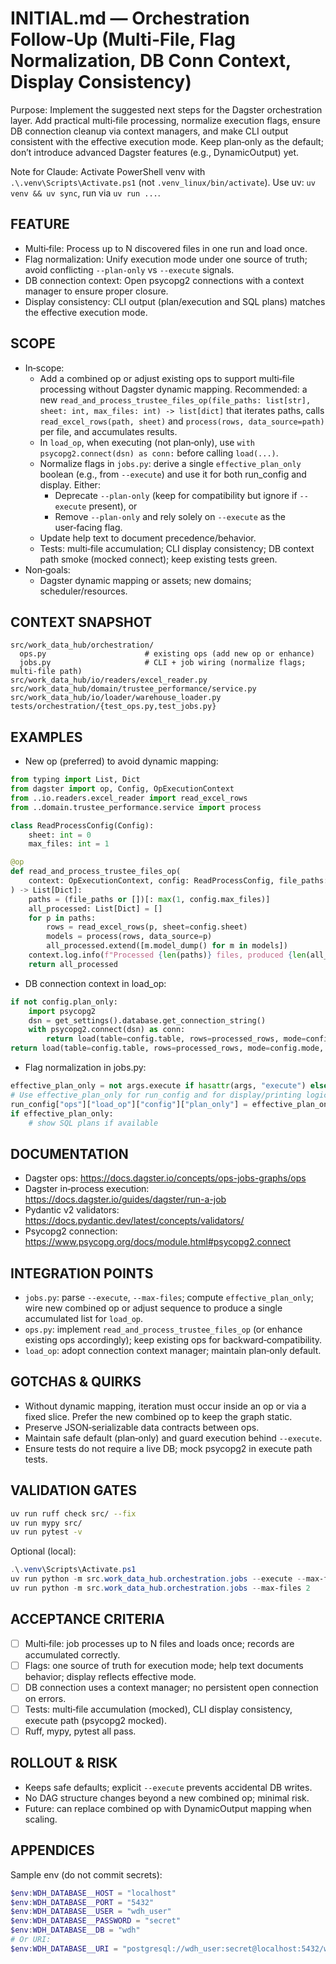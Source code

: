 # INITIAL.md — Orchestration Follow‑Up (Multi‑File, Flag Normalization, DB Conn Context, Display Consistency)

Purpose: Implement the suggested next steps for the Dagster orchestration layer. Add practical multi‑file processing, normalize execution flags, ensure DB connection cleanup via context managers, and make CLI output consistent with the effective execution mode. Keep plan‑only as the default; don’t introduce advanced Dagster features (e.g., DynamicOutput) yet.

Note for Claude: Activate PowerShell venv with `.\.venv\Scripts\Activate.ps1` (not `.venv_linux/bin/activate`). Use uv: `uv venv && uv sync`, run via `uv run ...`.

## FEATURE
- Multi‑file: Process up to N discovered files in one run and load once.
- Flag normalization: Unify execution mode under one source of truth; avoid conflicting `--plan-only` vs `--execute` signals.
- DB connection context: Open psycopg2 connections with a context manager to ensure proper closure.
- Display consistency: CLI output (plan/execution and SQL plans) matches the effective execution mode.

## SCOPE
- In‑scope:
  - Add a combined op or adjust existing ops to support multi‑file processing without Dagster dynamic mapping. Recommended: a new `read_and_process_trustee_files_op(file_paths: list[str], sheet: int, max_files: int) -> list[dict]` that iterates paths, calls `read_excel_rows(path, sheet)` and `process(rows, data_source=path)` per file, and accumulates results.
  - In `load_op`, when executing (not plan‑only), use `with psycopg2.connect(dsn) as conn:` before calling `load(...)`.
  - Normalize flags in `jobs.py`: derive a single `effective_plan_only` boolean (e.g., from `--execute`) and use it for both run_config and display. Either:
    - Deprecate `--plan-only` (keep for compatibility but ignore if `--execute` present), or
    - Remove `--plan-only` and rely solely on `--execute` as the user‑facing flag.
  - Update help text to document precedence/behavior.
  - Tests: multi‑file accumulation; CLI display consistency; DB context path smoke (mocked connect); keep existing tests green.
- Non‑goals:
  - Dagster dynamic mapping or assets; new domains; scheduler/resources.

## CONTEXT SNAPSHOT
```
src/work_data_hub/orchestration/
  ops.py                      # existing ops (add new op or enhance)
  jobs.py                     # CLI + job wiring (normalize flags; multi‑file path)
src/work_data_hub/io/readers/excel_reader.py
src/work_data_hub/domain/trustee_performance/service.py
src/work_data_hub/io/loader/warehouse_loader.py
tests/orchestration/{test_ops.py,test_jobs.py}
```

## EXAMPLES
- New op (preferred) to avoid dynamic mapping:
```python
from typing import List, Dict
from dagster import op, Config, OpExecutionContext
from ..io.readers.excel_reader import read_excel_rows
from ..domain.trustee_performance.service import process

class ReadProcessConfig(Config):
    sheet: int = 0
    max_files: int = 1

@op
def read_and_process_trustee_files_op(
    context: OpExecutionContext, config: ReadProcessConfig, file_paths: List[str]
) -> List[Dict]:
    paths = (file_paths or [])[: max(1, config.max_files)]
    all_processed: List[Dict] = []
    for p in paths:
        rows = read_excel_rows(p, sheet=config.sheet)
        models = process(rows, data_source=p)
        all_processed.extend([m.model_dump() for m in models])
    context.log.info(f"Processed {len(paths)} files, produced {len(all_processed)} records")
    return all_processed
```

- DB connection context in load_op:
```python
if not config.plan_only:
    import psycopg2
    dsn = get_settings().database.get_connection_string()
    with psycopg2.connect(dsn) as conn:
        return load(table=config.table, rows=processed_rows, mode=config.mode, pk=config.pk, conn=conn)
return load(table=config.table, rows=processed_rows, mode=config.mode, pk=config.pk, conn=None)
```

- Flag normalization in jobs.py:
```python
effective_plan_only = not args.execute if hasattr(args, "execute") else getattr(args, "plan_only", True)
# Use effective_plan_only for run_config and for display/printing logic
run_config["ops"]["load_op"]["config"]["plan_only"] = effective_plan_only
if effective_plan_only:
    # show SQL plans if available
```

## DOCUMENTATION
- Dagster ops: https://docs.dagster.io/concepts/ops-jobs-graphs/ops
- Dagster in‑process execution: https://docs.dagster.io/guides/dagster/run-a-job
- Pydantic v2 validators: https://docs.pydantic.dev/latest/concepts/validators/
- Psycopg2 connection: https://www.psycopg.org/docs/module.html#psycopg2.connect

## INTEGRATION POINTS
- `jobs.py`: parse `--execute`, `--max-files`; compute `effective_plan_only`; wire new combined op or adjust sequence to produce a single accumulated list for `load_op`.
- `ops.py`: implement `read_and_process_trustee_files_op` (or enhance existing ops accordingly); keep existing ops for backward‑compatibility.
- `load_op`: adopt connection context manager; maintain plan‑only default.

## GOTCHAS & QUIRKS
- Without dynamic mapping, iteration must occur inside an op or via a fixed slice. Prefer the new combined op to keep the graph static.
- Preserve JSON‑serializable data contracts between ops.
- Maintain safe default (plan‑only) and guard execution behind `--execute`.
- Ensure tests do not require a live DB; mock psycopg2 in execute path tests.

## VALIDATION GATES
```bash
uv run ruff check src/ --fix
uv run mypy src/
uv run pytest -v
```
Optional (local):
```powershell
.\.venv\Scripts\Activate.ps1
uv run python -m src.work_data_hub.orchestration.jobs --execute --max-files 1  # requires DB env
uv run python -m src.work_data_hub.orchestration.jobs --max-files 2            # plan‑only
```

## ACCEPTANCE CRITERIA
- [ ] Multi‑file: job processes up to N files and loads once; records are accumulated correctly.
- [ ] Flags: one source of truth for execution mode; help text documents behavior; display reflects effective mode.
- [ ] DB connection uses a context manager; no persistent open connection on errors.
- [ ] Tests: multi‑file accumulation (mocked), CLI display consistency, execute path (psycopg2 mocked).
- [ ] Ruff, mypy, pytest all pass.

## ROLLOUT & RISK
- Keeps safe defaults; explicit `--execute` prevents accidental DB writes.
- No DAG structure changes beyond a new combined op; minimal risk.
- Future: can replace combined op with DynamicOutput mapping when scaling.

## APPENDICES
Sample env (do not commit secrets):
```powershell
$env:WDH_DATABASE__HOST = "localhost"
$env:WDH_DATABASE__PORT = "5432"
$env:WDH_DATABASE__USER = "wdh_user"
$env:WDH_DATABASE__PASSWORD = "secret"
$env:WDH_DATABASE__DB = "wdh"
# Or URI:
$env:WDH_DATABASE__URI = "postgresql://wdh_user:secret@localhost:5432/wdh"
```

